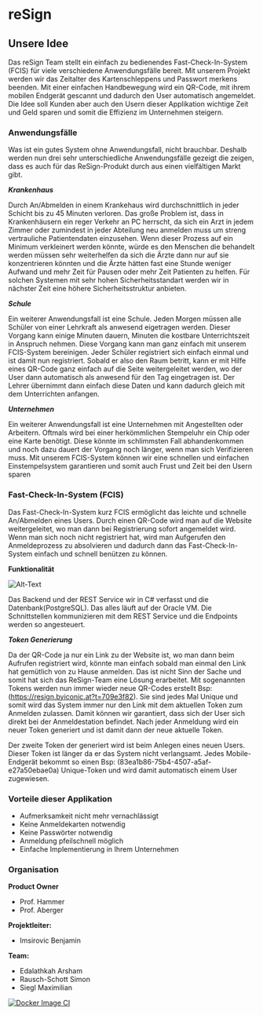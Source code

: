 # reSign 

## Unsere Idee
Das reSign Team stellt ein einfach zu bedienendes Fast-Check-In-System (FCIS) für viele verschiedene Anwendungsfälle bereit. Mit unserem Projekt werden wir das Zeitalter des Kartenschleppens und Passwort merkens beenden. Mit einer einfachen Handbewegung wird ein QR-Code, mit ihrem mobilen Endgerät gescannt und dadurch den User automatisch angemeldet. Die Idee soll Kunden aber auch den Usern dieser Applikation wichtige Zeit und Geld sparen und somit die Effizienz im Unternehmen steigern.

### Anwendungsfälle

Was ist ein gutes System ohne Anwendungsfall, nicht brauchbar. Deshalb werden nun drei sehr unterschiedliche Anwendungsfälle gezeigt die zeigen, dass es auch für das ReSign-Produkt durch aus einen vielfältigen Markt gibt.

***Krankenhaus***

Durch An/Abmelden in einem Krankehaus wird durchschnittlich in jeder Schicht bis zu 45 Minuten verloren. Das große Problem ist, dass in Krankenhäusern ein reger Verkehr an PC herrscht, da sich ein Arzt in jedem Zimmer oder zumindest in jeder Abteilung neu anmelden muss um streng vertrauliche Patientendaten einzusehen. Wenn dieser Prozess auf ein Minimum verkleinert werden könnte, würde es den Menschen die behandelt werden müssen sehr weiterhelfen da sich die Ärzte dann nur auf sie konzentrieren könnten und die Ärzte hätten fast eine Stunde weniger Aufwand und mehr Zeit für Pausen oder mehr Zeit Patienten zu helfen. Für solchen Systemen mit sehr hohen Sicherheitsstandart werden wir in nächster Zeit eine höhere Sicherheitsstruktur anbieten.

***Schule***

Ein weiterer Anwendungsfall ist eine Schule. Jeden Morgen müssen alle Schüler von einer Lehrkraft als anwesend eigetragen werden. Dieser Vorgang kann einige Minuten dauern, Minuten die kostbare Unterrichtszeit in Anspruch nehmen. Diese Vorgang kann man ganz einfach mit unserem FCIS-System bereinigen. Jeder Schüler registriert sich einfach einmal und ist damit nun registriert. Sobald er also den Raum betritt, kann er mit Hilfe eines QR-Code ganz einfach auf die Seite weitergeleitet werden, wo der User dann automatisch als anwesend für den Tag eingetragen ist. Der Lehrer übernimmt dann einfach diese Daten und kann dadurch gleich mit dem Unterrichten anfangen.

***Unternehmen***

Ein weiterer Anwendungsfall ist eine Unternehmen mit Angestellten oder Arbeitern. Oftmals wird bei einer herkömmlichen Stempeluhr ein Chip oder eine Karte benötigt. Diese könnte im schlimmsten Fall abhandenkommen und noch dazu dauert der Vorgang noch länger, wenn man sich Verifizieren muss. Mit unserem FCIS-System können wir eine schnellen und einfachen Einstempelsystem garantieren und somit auch Frust und Zeit bei den Usern sparen

### Fast-Check-In-System (FCIS)
Das Fast-Check-In-System kurz FCIS ermöglicht das leichte und schnelle An/Abmelden eines Users. Durch einen QR-Code wird man auf die Website weitergeleitet, wo man dann bei Registrierung sofort angemeldet wird. Wenn man sich noch nicht registriert hat, wird man Aufgerufen den Anmeldeprozess zu absolvieren und dadurch dann das Fast-Check-In-System einfach und schnell benützen zu können.

**Funktionalität**

![Alt-Text](https://github.com/steinmax/reSign/blob/main/Resources/FCIS.png)

Das Backend und der REST Service wir in C# verfasst und die Datenbank(PostgreSQL).
Das alles läuft auf der Oracle VM. Die Schnittstellen kommunizieren mit dem REST Service und die Endpoints werden so angesteuert.

***Token Generierung***

Da der QR-Code ja nur ein Link zu der Website ist, wo man dann beim Aufrufen registriert wird, könnte man einfach sobald man einmal den Link hat gemütlich von zu Hause anmelden. Das ist nicht Sinn der Sache und somit hat sich das ReSign-Team eine Lösung erarbeitet. Mit sogenannten Tokens werden nun immer wieder neue QR-Codes erstellt Bsp: (https://resign.byiconic.at?t=709e3f82). Sie sind jedes Mal Unique und somit wird das System immer nur den Link mit dem aktuellen Token zum Anmelden zulassen. Damit können wir garantiert, dass sich der User sich direkt bei der Anmeldestation befindet. Nach jeder Anmeldung wird ein neuer Token generiert und ist damit dann der neue aktuelle Token.

Der zweite Token der generiert wird ist beim Anlegen eines neuen Users. Dieser Token ist länger da er das System nicht verlangsamt. Jedes Mobile-Endgerät bekommt so einen Bsp: (83ea1b86-75b4-4507-a5af-e27a50ebae0a) Unique-Token und wird damit automatisch einem User zugewiesen.

### Vorteile dieser Applikation
- Aufmerksamkeit nicht mehr vernachlässigt
- Keine Anmeldekarten notwendig
- Keine Passwörter notwendig
- Anmeldung pfeilschnell möglich
- Einfache Implementierung in Ihrem Unternehmen

### Organisation
**Product Owner**
- Prof. Hammer 
- Prof. Aberger

**Projektleiter:**
- Imsirovic Benjamin

**Team:** 
- Edalathkah Arsham
- Rausch-Schott Simon
- Siegl Maximilian


[![Docker Image CI](https://github.com/steinmax/reSign/actions/workflows/docker-image.yml/badge.svg)](https://github.com/steinmax/reSign/actions/workflows/docker-image.yml)
